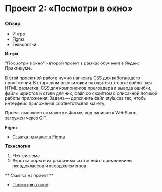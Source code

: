 # Проект 2: «Посмотри в окно»

### Обзор
* Интро
* Figma
* Технологии

**Интро**

"Посмотри в окно" - второй проект в рамках обучения в Яндекс Практикуме.

В этой проектной работе нужно написать CSS для работающего приложения. В стартовом репозитории находятся готовые файлы: вся HTML-разметка, CSS для компонентов прелоадера и вывода ошибки, файлы шрифтов и стили для них, файл со скриптом с описанной логикой работы приложения. Задача — дополнить файл style.css так, чтобы интерфейс приложения соответствовал макету.

Проект выполнен по макету в Фигме, код написан в WebStorm, загружен через GIT.

**Figma**

* [Ссылка на макет в Figma](https://www.figma.com/file/QHcvX1RsUI89CulRB7HLk6/%234-Посмотри-в-окно?node-id=0%3A1&t=tJOMMSaw5EIu481X-1)

**Технологии**

1. Flex-система
2. Верстка форм и их различных состояний с применением псевдоклассов и псевдоэлементов

** Ссылка на проект **
* [Посмотри в окно](https://github.com/margaritaShakhovaa/posmotri_v_okno)